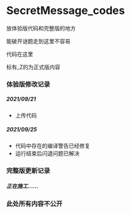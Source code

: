 # SecretMessage_codes
放体验版代码和完整版的地方

能破开谜题走到这里不容易

代码在这里

标有_Z的为正式版内容

### 体验版修改记录
##### 2021/09/21
 - 上传代码
##### 2021/09/25
 - 代码中存在的编译警告已经修复
 - 运行结束后闪退问题已解决

### 完整版更新记录
##### 正在施工……


### 此处所有内容不公开
